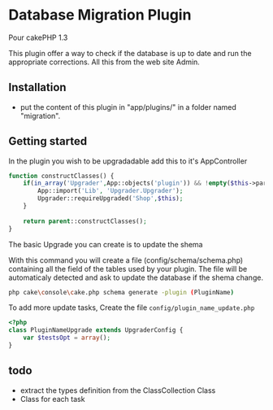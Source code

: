 # Database Migration Plugin

Pour cakePHP 1.3

This plugin offer a way to check if the database is up to date and run the appropriate corrections. All this from the web site Admin.

## Installation

* put the content of this plugin in "app/plugins/" in a folder named "migration".

## Getting started

In the plugin you wish to be upgradadable add this to it's AppController 

```php
function constructClasses() {
	if(in_array('Upgrader',App::objects('plugin')) && !empty($this->params['admin'])) {
		App::import('Lib', 'Upgrader.Upgrader');
		Upgrader::requireUpgraded('Shop',$this);
	}
		
	return parent::constructClasses();
}
```

The basic Upgrade you can create is to update the shema

With this command you will create a file (config/schema/schema.php) containing all the field of the tables used by your plugin. The file will be automaticaly detected and ask to update the database if the shema change.

```sh
php cake\console\cake.php schema generate -plugin (PluginName)
```

To add more update tasks, Create the file `config/plugin_name_update.php`

```php
<?php
class PluginNameUpgrade extends UpgraderConfig {
	var $testsOpt = array();
}
```


## todo

- extract the types definition from the ClassCollection Class
- Class for each task